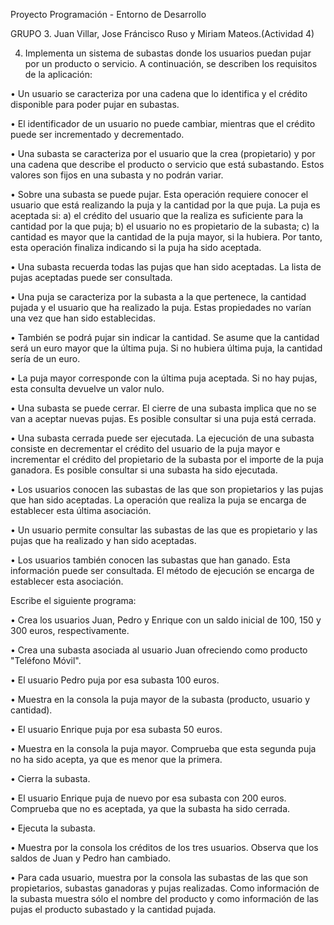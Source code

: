 Proyecto Programación - Entorno de Desarrollo

GRUPO 3. Juan Villar, Jose Fráncisco Ruso y Miriam Mateos.(Actividad 4)

4. Implementa un sistema de subastas donde los usuarios puedan pujar por un producto o servicio. A continuación, se describen los requisitos de la aplicación:

• Un usuario se caracteriza por una cadena que lo identifica y el crédito disponible para poder pujar en subastas.

• El identificador de un usuario no puede cambiar, mientras que el crédito puede ser incrementado y decrementado.

• Una subasta se caracteriza por el usuario que la crea (propietario) y por una cadena que describe el producto o servicio que está subastando. Estos valores son fijos en una subasta y no podrán variar. 

• Sobre una subasta se puede pujar. Esta operación requiere conocer el usuario que está realizando la puja y la cantidad por la que puja. La puja es aceptada si: 
a) el crédito del usuario que la realiza es suficiente para la cantidad por la que puja; 
b) el usuario no es propietario de la subasta; 
c) la cantidad es mayor que la cantidad de la puja mayor, si la hubiera. Por tanto, esta operación finaliza indicando si la puja ha sido aceptada. 

• Una subasta recuerda todas las pujas que han sido aceptadas. La lista de pujas aceptadas puede ser consultada. 

• Una puja se caracteriza por la subasta a la que pertenece, la cantidad pujada y el usuario que ha realizado la puja. Estas propiedades no varían una vez que han sido establecidas. 

• También se podrá pujar sin indicar la cantidad. Se asume que la cantidad será un euro mayor que la última puja. Si no hubiera última puja, la cantidad sería de un euro. 

• La puja mayor corresponde con la última puja aceptada. Si no hay pujas, esta consulta devuelve un valor nulo. 

• Una subasta se puede cerrar. El cierre de una subasta implica que no se van a aceptar nuevas pujas. Es posible consultar si una puja está cerrada. 

• Una subasta cerrada puede ser ejecutada.  La ejecución de una subasta consiste en decrementar el crédito del usuario de la puja mayor e incrementar el crédito del propietario de la subasta por el importe de la puja ganadora. Es posible consultar si una subasta ha sido ejecutada.

• Los usuarios conocen las subastas de las que son propietarios y las pujas que han sido aceptadas. La operación que realiza la puja se encarga de establecer esta última asociación. 

• Un usuario permite consultar las subastas de las que es propietario y las pujas que ha realizado y han sido aceptadas. 

• Los usuarios también conocen las subastas que han ganado. Esta información puede ser consultada. El método de ejecución se encarga de establecer esta asociación.


Escribe el siguiente programa:

• Crea los usuarios Juan, Pedro y Enrique con un saldo inicial de 100, 150 y 300 euros, respectivamente. 

• Crea una subasta asociada al usuario Juan ofreciendo como producto "Teléfono Móvil". 

• El usuario Pedro puja por esa subasta 100 euros.

• Muestra en la consola la puja mayor de la subasta (producto, usuario y cantidad). 

• El usuario Enrique puja por esa subasta 50 euros.

• Muestra en la consola la puja mayor. Comprueba que esta segunda puja no ha sido acepta, ya que es menor que la primera. 

• Cierra la subasta.

• El usuario Enrique puja de nuevo por esa subasta con 200 euros. Comprueba que no es aceptada, ya que la subasta ha sido cerrada. 

• Ejecuta la subasta.

• Muestra por la consola los créditos de los tres usuarios. Observa que los saldos de Juan y Pedro han cambiado. 

• Para cada usuario, muestra por la consola las subastas de las que son propietarios, subastas ganadoras y pujas realizadas. Como información de la subasta muestra sólo el nombre del producto y como información de las pujas el producto subastado y la cantidad pujada.
